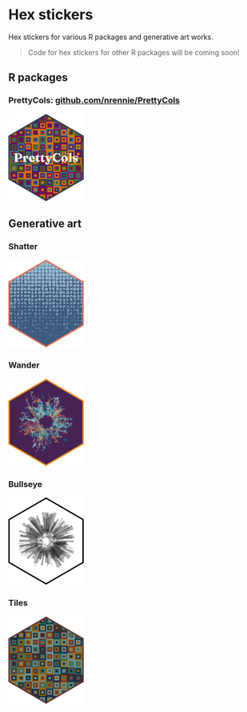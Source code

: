 # Hex stickers

Hex stickers for various R packages and generative art works.

> Code for hex stickers for other R packages will be coming soon!

## R packages

### PrettyCols: [github.com/nrennie/PrettyCols](https://github.com/nrennie/PrettyCols)

<img src="/PrettyCols/logo.png" width="30%">

## Generative art

### Shatter

<img src="/Rtistry/shatter.png" width="30%">


### Wander

<img src="/Rtistry/wander.png" width="30%">


### Bullseye

<img src="/Rtistry/bullseye.png" width="30%">


### Tiles

<img src="/Rtistry/tiles.png" width="30%">
